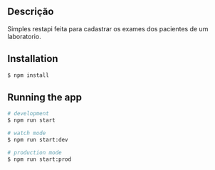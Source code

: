 ## Descrição

Simples restapi feita para cadastrar os exames dos pacientes de um laboratorio.

## Installation

```bash
$ npm install
```

## Running the app

```bash
# development
$ npm run start

# watch mode
$ npm run start:dev

# production mode
$ npm run start:prod
```

